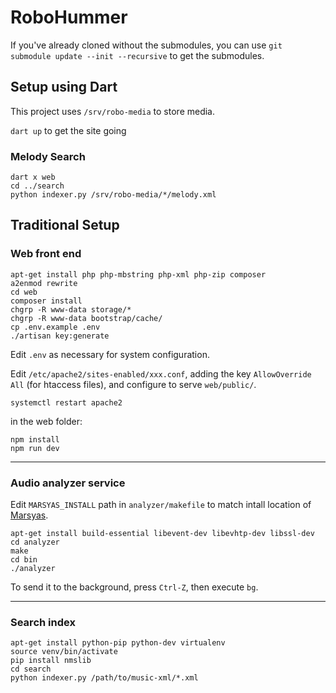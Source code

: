 # RoboHummer

If you've already cloned without the submodules, you can use
`git submodule update --init --recursive` to get the submodules.

## Setup using Dart

This project uses `/srv/robo-media` to store media.

`dart up` to get the site going

### Melody Search

```
dart x web
cd ../search
python indexer.py /srv/robo-media/*/melody.xml
```

## Traditional Setup

### Web front end

    apt-get install php php-mbstring php-xml php-zip composer
    a2enmod rewrite
    cd web
    composer install
    chgrp -R www-data storage/*
    chgrp -R www-data bootstrap/cache/
    cp .env.example .env
    ./artisan key:generate

Edit `.env` as necessary for system configuration.

Edit `/etc/apache2/sites-enabled/xxx.conf`, adding the key `AllowOverride All`
(for htaccess files), and configure to serve `web/public/`.

    systemctl restart apache2

in the web folder:

    npm install
    npm run dev

--------------------------------------

### Audio analyzer service

Edit `MARSYAS_INSTALL` path in `analyzer/makefile` to match intall location of
[Marsyas](https://github.com/marsyas/marsyas).

    apt-get install build-essential libevent-dev libevhtp-dev libssl-dev
    cd analyzer
    make
    cd bin
    ./analyzer

To send it to the background, press `Ctrl-Z`, then execute `bg`.

--------------------------------------

### Search index

    apt-get install python-pip python-dev virtualenv
    source venv/bin/activate
    pip install nmslib
    cd search
    python indexer.py /path/to/music-xml/*.xml
